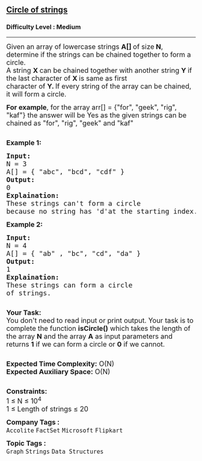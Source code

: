 <h2><a href="https://practice.geeksforgeeks.org/problems/circle-of-strings4530/1?page=5&curated[]=1&sortBy=submissions">Circle of strings</a></h2><h3>Difficulty Level : Medium</h3><hr><div class="problems_problem_content__Xm_eO"><p><span style="font-size:18px">Given an array of lowercase strings <strong>A[] </strong>of size<strong> N</strong>, determine if the strings can be chained together to form a circle.<br>
A string <strong>X </strong>can be chained together with another string <strong>Y </strong>if the last character of <strong>X </strong>is same as first<br>
character of <strong>Y. </strong>If every string of the array can be chained, it will form a circle.</span></p>

<p><span style="font-size:18px"><strong>For example</strong>, for the array&nbsp;arr[] = {"for", "geek", "rig", "kaf"} the answer will be Yes as the given strings can be chained as&nbsp;"for", "rig", "geek"&nbsp;and "kaf"</span></p>

<p><br>
<span style="font-size:18px"><strong>Example 1:</strong></span></p>

<pre><span style="font-size:18px"><strong>Input:</strong>
N = 3
A[] = { "abc", "bcd", "cdf" }
<strong>Output:</strong>
0
<strong>Explaination:</strong>
These strings can't form a circle 
because no string has 'd'at the starting index.</span></pre>

<p><span style="font-size:18px"><strong>Example 2:</strong></span></p>

<pre><span style="font-size:18px"><strong>Input:</strong>
N = 4
A[] = { "ab" , "bc", "cd", "da" }
<strong>Output:</strong>
1
<strong>Explaination:</strong>
These strings can form a circle 
of strings.</span></pre>

<p><br>
<span style="font-size:18px"><strong>Your Task:</strong><br>
You don't need to read input or print output. Your task is to complete the function <strong>isCircle()</strong> which takes the length of the array <strong>N</strong> and the array <strong>A</strong> as input parameters and returns <strong>1</strong> if we can form a circle or <strong>0</strong> if we cannot.</span></p>

<p><br>
<span style="font-size:18px"><strong>Expected Time Complexity:</strong> O(N)<br>
<strong>Expected Auxiliary Space:</strong> O(N)</span></p>

<p><br>
<span style="font-size:18px"><strong>Constraints:</strong>&nbsp;<br>
1 ≤ N ≤ 10<sup>4</sup><br>
1 ≤ Length of&nbsp;strings ≤ 20</span></p>
</div><p><span style=font-size:18px><strong>Company Tags : </strong><br><code>Accolite</code>&nbsp;<code>FactSet</code>&nbsp;<code>Microsoft</code>&nbsp;<code>Flipkart</code>&nbsp;<br><p><span style=font-size:18px><strong>Topic Tags : </strong><br><code>Graph</code>&nbsp;<code>Strings</code>&nbsp;<code>Data Structures</code>&nbsp;